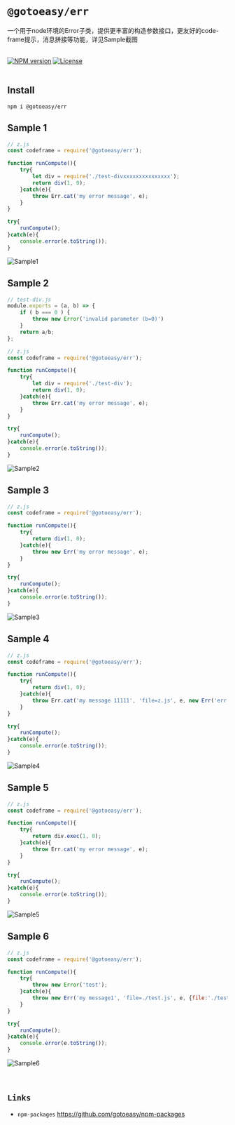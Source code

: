 # `@gotoeasy/err`
一个用于node环境的Error子类，提供更丰富的构造参数接口，更友好的code-frame提示，消息拼接等功能，详见Sample截图
<br>
<br>

[![NPM version](https://img.shields.io/npm/v/@gotoeasy/err.svg)](https://www.npmjs.com/package/@gotoeasy/err)
[![License](https://img.shields.io/badge/License-Apache%202-brightgreen.svg)](http://www.apache.org/licenses/LICENSE-2.0)
<br>
<br>

## Install
```
npm i @gotoeasy/err
```

## Sample 1
```js
// z.js
const codeframe = require('@gotoeasy/err');

function runCompute(){
    try{
        let div = require('./test-divxxxxxxxxxxxxxxx');
        return div(1, 0);
    }catch(e){
        throw Err.cat('my error message', e);
    }
}

try{
    runCompute();
}catch(e){
    console.error(e.toString());
}
```
![Sample1](https://github.com/gotoeasy/npm-packages/blob/master/err/img/img1.png)
<br>

## Sample 2
```js
// test-div.js
module.exports = (a, b) => {
    if ( b === 0 ) {
        throw new Error('invalid parameter (b=0)')
    }
    return a/b;
};
```
```js
// z.js
const codeframe = require('@gotoeasy/err');

function runCompute(){
    try{
        let div = require('./test-div');
        return div(1, 0);
    }catch(e){
        throw Err.cat('my error message', e);
    }
}

try{
    runCompute();
}catch(e){
    console.error(e.toString());
}
```
![Sample2](https://github.com/gotoeasy/npm-packages/blob/master/err/img/img2.png)
<br>

## Sample 3
```js
// z.js
const codeframe = require('@gotoeasy/err');

function runCompute(){
    try{
        return div(1, 0);
    }catch(e){
        throw new Err('my error message', e);
    }
}

try{
    runCompute();
}catch(e){
    console.error(e.toString());
}
```
![Sample3](https://github.com/gotoeasy/npm-packages/blob/master/err/img/img3.png)
<br>

## Sample 4
```js
// z.js
const codeframe = require('@gotoeasy/err');

function runCompute(){
    try{
        return div(1, 0);
    }catch(e){
        throw Err.cat('my message 11111', 'file=z.js', e, new Err('err message'));
    }
}

try{
    runCompute();
}catch(e){
    console.error(e.toString());
}
```
![Sample4](https://github.com/gotoeasy/npm-packages/blob/master/err/img/img4.png)
<br>

## Sample 5
```js
// z.js
const codeframe = require('@gotoeasy/err');

function runCompute(){
    try{
        return div.exec(1, 0);
    }catch(e){
        throw Err.cat('my error message', e);
    }
}

try{
    runCompute();
}catch(e){
    console.error(e.toString());
}
```
![Sample5](https://github.com/gotoeasy/npm-packages/blob/master/err/img/img5.png)
<br>

## Sample 6
```js
// z.js
const codeframe = require('@gotoeasy/err');

function runCompute(){
    try{
        throw new Error('test');
    }catch(e){
        throw new Err('my message1', 'file=./test.js', e, {file:'./test.js', line:74, column:51});
    }
}

try{
    runCompute();
}catch(e){
    console.error(e.toString());
}
```
![Sample6](https://github.com/gotoeasy/npm-packages/blob/master/err/img/img6.png)
<br>


<br>

## `Links`
* `npm-packages` https://github.com/gotoeasy/npm-packages

